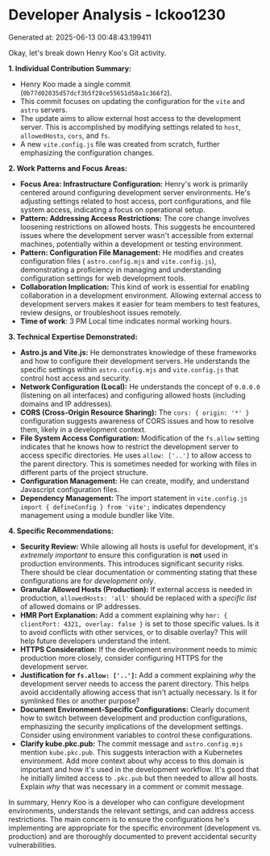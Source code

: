 # Developer Analysis - lckoo1230
Generated at: 2025-06-13 00:48:43.199411

Okay, let's break down Henry Koo's Git activity.

**1. Individual Contribution Summary:**

*   Henry Koo made a single commit (`0b77d02035d57dcf3b5f28ce55651d58a1c366f2`).
*   This commit focuses on updating the configuration for the `vite` and `astro` servers.
*   The update aims to allow external host access to the development server. This is accomplished by modifying settings related to `host`, `allowedHosts`, `cors`, and `fs`.
*   A new `vite.config.js` file was created from scratch, further emphasizing the configuration changes.

**2. Work Patterns and Focus Areas:**

*   **Focus Area: Infrastructure Configuration:**  Henry's work is primarily centered around configuring development server environments.  He's adjusting settings related to host access, port configurations, and file system access, indicating a focus on operational setup.
*   **Pattern: Addressing Access Restrictions:**  The core change involves loosening restrictions on allowed hosts. This suggests he encountered issues where the development server wasn't accessible from external machines, potentially within a development or testing environment.
*   **Pattern: Configuration File Management:** He modifies and creates configuration files ( `astro.config.mjs` and `vite.config.js`), demonstrating a proficiency in managing and understanding configuration settings for web development tools.
*   **Collaboration Implication:** This kind of work is essential for enabling collaboration in a development environment.  Allowing external access to development servers makes it easier for team members to test features, review designs, or troubleshoot issues remotely.
*   **Time of work**: 3 PM Local time indicates normal working hours.

**3. Technical Expertise Demonstrated:**

*   **Astro.js and Vite.js:** He demonstrates knowledge of these frameworks and how to configure their development servers.  He understands the specific settings within `astro.config.mjs` and `vite.config.js` that control host access and security.
*   **Network Configuration (Local):**  He understands the concept of `0.0.0.0` (listening on all interfaces) and configuring allowed hosts (including domains and IP addresses).
*   **CORS (Cross-Origin Resource Sharing):** The `cors: { origin: '*' }` configuration suggests awareness of CORS issues and how to resolve them, likely in a development context.
*   **File System Access Configuration:** Modification of the `fs.allow` setting indicates that he knows how to restrict the development server to access specific directories. He uses `allow: ['..']` to allow access to the parent directory. This is sometimes needed for working with files in different parts of the project structure.
*   **Configuration Management:**  He can create, modify, and understand Javascript configuration files.
*   **Dependency Management:** The import statement in `vite.config.js` `import { defineConfig } from 'vite';` indicates dependency management using a module bundler like Vite.

**4. Specific Recommendations:**

*   **Security Review:** While allowing all hosts is useful for development, it's *extremely important* to ensure this configuration is **not** used in production environments.  This introduces significant security risks.  There should be clear documentation or commenting stating that these configurations are for *development only*.
*   **Granular Allowed Hosts (Production):** If external access is needed in production, `allowedHosts: 'all'` should be replaced with a *specific list* of allowed domains or IP addresses.
*   **HMR Port Explanation:** Add a comment explaining why `hmr: { clientPort: 4321, overlay: false }` is set to those specific values.  Is it to avoid conflicts with other services, or to disable overlay? This will help future developers understand the intent.
*   **HTTPS Consideration:**  If the development environment needs to mimic production more closely, consider configuring HTTPS for the development server.
*   **Justification for `fs.allow: ['..']`:** Add a comment explaining *why* the development server needs to access the parent directory. This helps avoid accidentally allowing access that isn't actually necessary. Is it for symlinked files or another purpose?
*   **Document Environment-Specific Configurations:**  Clearly document how to switch between development and production configurations, emphasizing the security implications of the development settings. Consider using environment variables to control these configurations.
*   **Clarify kube.pkc.pub:** The commit message and `astro.config.mjs` mention `kube.pkc.pub`. This suggests interaction with a Kubernetes environment. Add more context about why access to this domain is important and how it's used in the development workflow. It's good that he initially limited access to `.pkc.pub` but then needed to allow all hosts.  Explain *why* that was necessary in a comment or commit message.

In summary, Henry Koo is a developer who can configure development environments, understands the relevant settings, and can address access restrictions. The main concern is to ensure the configurations he's implementing are appropriate for the specific environment (development vs. production) and are thoroughly documented to prevent accidental security vulnerabilities.
